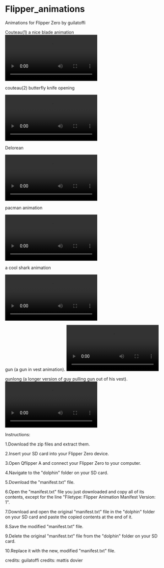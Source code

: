# Flipper_animations
Animations for Flipper Zero by guilatoffi


Couteau(1) a nice blade animation
<video src="https://user-images.githubusercontent.com/98189594/212782023-6383d935-896d-4c5c-ad4c-3738707e8ac9.mp4" controls>
  Your browser does not support the video tag.
</video>



couteau(2) butterfly knife opening

<video src="https://user-images.githubusercontent.com/98189594/212782030-3e0bb92f-f589-47c6-a0ce-4cafcd60bc94.mp4" controls>
  Your browser does not support the video tag.
</video>



Delorean 


<video src="https://user-images.githubusercontent.com/98189594/212782035-81ec1723-43c1-4496-9afa-60c216724d05.mp4" controls>
  Your browser does not support the video tag.
</video>



pacman animation

<video src="https://user-images.githubusercontent.com/98189594/212782040-3292b873-b8ee-4ee8-a102-599fd00a7a9b.mp4" controls>
  Your browser does not support the video tag.
</video>


a cool shark animation

<video src="https://user-images.githubusercontent.com/98189594/212782046-2991b999-14a1-47f2-aede-6531b277444f.mp4" controls>
  Your browser does not support the video tag.
</video>

gun (a gun in vest animation).
<video src="https://user-images.githubusercontent.com/98189594/213606009-24d6d33e-0c4d-4657-a0dc-b65a74ffa0e2.mp4" controls>
  Your browser does not support the video tag.
</video>



gunlong (a longer version of guy pulling gun out of his vest).  
<video src="https://user-images.githubusercontent.com/98189594/213741207-ddbfc0ae-501c-48f1-b04e-2074bec4c517.mp4" controls>
  Your browser does not support the video tag.
</video>









Instructions:

1.Download the zip files and extract them.

2.Insert your SD card into your Flipper Zero device.

3.Open Qflipper A and connect your Flipper Zero to your computer.

4.Navigate to the "dolphin" folder on your SD card.

5.Download the "manifest.txt" file.

6.Open the "manifest.txt" file you just downloaded and copy all of its contents, except for the line "Filetype: Flipper Animation Manifest Version: 1".

7.Download and open the original "manifest.txt" file in the "dolphin" folder on your SD card and paste the copied contents at the end of it.

8.Save the modified "manifest.txt" file.

9.Delete the original "manifest.txt" file from the "dolphin" folder on your SD card.

10.Replace it with the new, modified "manifest.txt" file.




credits: guilatoffi
credits: mattis dovier 


